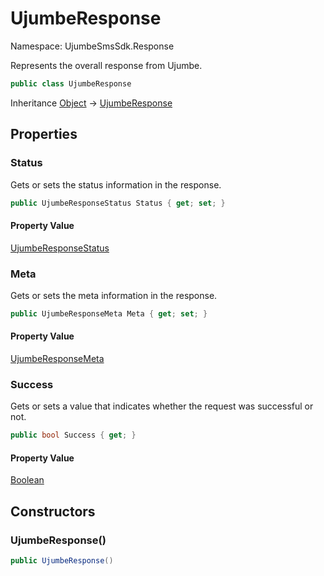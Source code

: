 # UjumbeResponse

Namespace: UjumbeSmsSdk.Response

Represents the overall response from Ujumbe.

```csharp
public class UjumbeResponse
```

Inheritance [Object](https://docs.microsoft.com/en-us/dotnet/api/system.object) → [UjumbeResponse](./ujumbesmssdk.response.ujumberesponse.md)

## Properties

### **Status**

Gets or sets the status information in the response.

```csharp
public UjumbeResponseStatus Status { get; set; }
```

#### Property Value

[UjumbeResponseStatus](./ujumbesmssdk.response.ujumberesponsestatus.md)<br>

### **Meta**

Gets or sets the meta information in the response.

```csharp
public UjumbeResponseMeta Meta { get; set; }
```

#### Property Value

[UjumbeResponseMeta](./ujumbesmssdk.response.ujumberesponsemeta.md)<br>

### **Success**

Gets or sets a value that indicates whether the request was successful or not.

```csharp
public bool Success { get; }
```

#### Property Value

[Boolean](https://docs.microsoft.com/en-us/dotnet/api/system.boolean)<br>

## Constructors

### **UjumbeResponse()**

```csharp
public UjumbeResponse()
```
